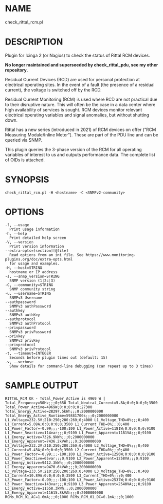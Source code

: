 # NAME

check_rittal_rcm.pl

# DESCRIPTION

Plugin for Icinga 2 (or Nagios) to check the status of Rittal RCM devices.

**No longer maintained and superseeded by check_rittal_pdu, see my other repository.**

Residual Current Devices (RCD) are used for personal protection at electrical operating sites. In the event of a fault (the presence of a residual current), the voltage is switched off by the RCD.

Residual Current Monitoring (RCM) is used where RCD are not practical due to their disruptive nature. This will often be the case in a data center where high availability of services is sought. RCM devices monitor relevant electrical operating variables and signal anomalies, but without shutting down.

Rittal has a new series (introduced in 2021) of RCM devices on offer ("RCM Measuring Module/Inline Meter"). These are part of the PDU line and can be queried via SNMP.

This plugin queries the 3-phase version of the RCM for all operating variables of interest to us and outputs performance data. The complete list of OIDs is attached.


# SYNOPSIS

    check_rittal_rcm.pl -H <hostname> -C <SNMPv2-community>

# OPTIONS

    -?, --usage
      Print usage information
    -h, --help
      Print detailed help screen
    -V, --version
      Print version information
    --extra-opts=[section][@file]
      Read options from an ini file. See https://www.monitoring-plugins.org/doc/extra-opts.html
      for usage and examples.
    -H, --host=STRING
      hostname or IP address
    -s, --snmp_version=STRING
      SNMP version (1|2c|3)
    -C, --community=STRING
      SNMP community string
    -u, --username=STRING
      SNMPv3 Username
    --authpassword
      SNMPv3 authPassword
    --authkey
      SNMPv3 authKey
    --authprotocol
      SNMPv3 authProtocol
    --privpassword
      SNMPv3 privPassword
    --privkey
      SNMPv3 privKey
    --privprotocol
      SNMPv3 privProtocol
    -t, --timeout=INTEGER
      Seconds before plugin times out (default: 15)
    -v, --verbose
      Show details for command-line debugging (can repeat up to 3 times)

# SAMPLE OUTPUT

    RITTAL_RCM OK - Total_Power_Active is 4969 W | Total_Frequency=50Hz;;;0;650 Total_Neutral_Current=5.8A;0:0;0:0;0;3500 Total_Power_Active=4969W;0:0;0:0;0;27300 Total_Energy_Active=28297.5kWh;;;0;2000000000 Total_Energy_Active_Runtime=59881700s;;;0;2000000000 L1_Voltage=232.5V;210:250;200:260;0;4000 L1_Voltage_THD=0%;;;0;400 L1_Current=5.09A;0:0;0:0;0;3500 L1_Current_THD=0%;;;0;400 L1_Power_Factor=-0.99;;;-100;100 L1_Power_Active=1181W;0:0;0:0;0;9100 L1_Power_Reactive=114var;;;0;9100 L1_Power_Apparent=1181VA;;;0;9100 L1_Energy_Active=7326.9kWh;;;0;2000000000 L1_Energy_Apparent=7436.2kVAh;;;0;2000000000 L2_Voltage=232.2V;210:250;200:260;0;4000 L2_Voltage_THD=0%;;;0;400 L2_Current=5.43A;0:0;0:0;0;3500 L2_Current_THD=0%;;;0;400 L2_Power_Factor=-0.99;;;-100;100 L2_Power_Active=1256W;0:0;0:0;0;9100 L2_Power_Reactive=65var;;;0;9100 L2_Power_Apparent=1258VA;;;0;9100 L2_Energy_Active=9412.3kWh;;;0;2000000000 L2_Energy_Apparent=9470.6kVAh;;;0;2000000000 L3_Voltage=233.5V;210:250;200:260;0;4000 L3_Voltage_THD=0%;;;0;400 L3_Current=10.89A;0:0;0:0;0;3500 L3_Current_THD=0%;;;0;400 L3_Power_Factor=-0.99;;;-100;100 L3_Power_Active=2537W;0:0;0:0;0;9100 L3_Power_Reactive=143var;;;0;9100 L3_Power_Apparent=2540VA;;;0;9100 L3_Energy_Active=11558.3kWh;;;0;2000000000 L3_Energy_Apparent=11615.8kVAh;;;0;2000000000 RCMs_RCM_01_AC=1.6mA;;;0;1000 RCMs_RCM_01_DC=0.1mA;;;0;1000
